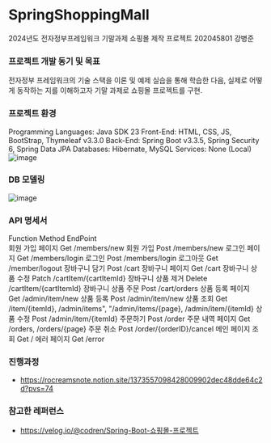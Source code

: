 # SpringShoppingMall
2024년도 전자정부프레임워크 기말과제
쇼핑몰 제작 프로젝트 202045801 강병준

### 프로젝트 개발 동기 및 목표
전자정부 프레임워크의 기술 스택을 이론 및 예제 실습을 통해 학습한 다음, 실제로 어떻게 동작하는 지를 이해하고자 기말 과제로 쇼핑몰 프로젝트를 구현.

### 프로젝트 환경
Programming Languages:	Java SDK 23
Front-End:	HTML, CSS, JS, BootStrap, Thymeleaf v3.3.0
Back-End:	Spring Boot v3.3.5, Spring Security 6, Spring Data JPA
Databases:	Hibernate, MySQL
Services:	None (Local)
![image](https://github.com/user-attachments/assets/0a0a5485-c553-4129-a261-5f69ff029697)

### DB 모델링
![image](https://github.com/user-attachments/assets/6d4444ee-7d97-4ed4-abc5-9f96bcc6363e)

### API 명세서
Function	Method	EndPoint	
회원 가입 페이지	Get	/members/new
회원 가입	Post	/members/new
로그인 페이지	Get	/members/login
로그인	Post	/members/login
로그아웃	Get	/member/logout
장바구니 담기	Post	/cart
장바구니 페이지	Get	/cart
장바구니 상품 수정	Patch	/cartItem/{cartItemId}
장바구니 상품 제거	Delete	/cartItem/{cartItemId}
장바구니 상품 주문	Post	/cart/orders
상품 등록 페이지	Get	/admin/item/new
상품 등록	Post	/admin/item/new
상품 조회	Get	/item/{itemId}, /admin/items", "/admin/items/{page}, /admin/item/{itemId}
상품 수정	Post	/admin/item/{itemId}
주문하기	Post	/order
주문 내역 페이지	Get	/orders, /orders/{page}
주문 취소	Post	/order/{orderID}/cancel
메인 페이지 조회	Get	/
에러 페이지	Get	/error

### 진행과정
-	https://rocreamsnote.notion.site/1373557098428009902dec48dde64c2d?pvs=74

### 참고한 레퍼런스
- https://velog.io/@codren/Spring-Boot-쇼핑몰-프로젝트
